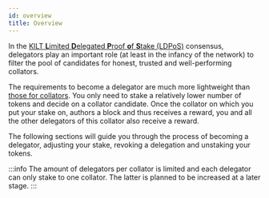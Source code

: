 ```yaml
---
id: overview
title: Overview
---
```


In the [KILT **L**imited **D**elegated **P**roof **o**f **S**take (LDPoS)](https://medium.com/kilt-protocol/the-continuing-evolution-of-kilt-protocol-limited-delegated-proof-of-stake-640403427c48) consensus, delegators play an important role (at least in the infancy of the network) to filter the pool of candidates for honest, trusted and well-performing collators.

The requirements to become a delegator are much more lightweight than [those for collators](../01_become_a_collator/01_overview.md).
You only need to stake a relatively lower number of tokens and decide on a collator candidate.
Once the collator on which you put your stake on, authors a block and thus receives a reward, you and all the other delegators of this collator also receive a reward.

The following sections will guide you through the process of becoming a delegator, adjusting your stake, revoking a delegation and unstaking your tokens.

:::info
The amount of delegators per collator is limited and each delegator can only stake to one collator.
The latter is planned to be increased at a later stage.
:::
